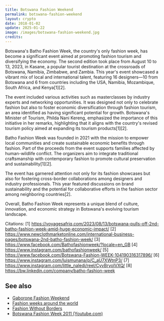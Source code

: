 ```yaml
---
title: Botswana Fashion Weekend
permalink: botswana-fashion-weekend
layout: crypto
date: 2018-01-02
update: 2025-01-22
image: /images/botswana-fashion-weekend.jpg
credits:
---
```


Botswana's Batho Fashion Week, the country's only fashion week, has become a significant event aimed at promoting fashion tourism and diversifying the economy. The second edition took place from August 10 to 13, 2023, in Kasane, a popular tourist destination at the crossroads of Botswana, Namibia, Zimbabwe, and Zambia. This year's event showcased a vibrant mix of local and international talent, featuring 16 designers—10 from Botswana and 6 from countries including the USA, Namibia, Mozambique, South Africa, and Kenya[1][2].

The event included various activities such as masterclasses by industry experts and networking opportunities. It was designed not only to celebrate fashion but also to foster economic diversification through fashion tourism, an area identified as having significant potential for growth. Botswana's Minister of Tourism, Philda Nani Kereng, emphasized the importance of this initiative in her remarks, highlighting that it aligns with the country's revised tourism policy aimed at expanding its tourism products[1][2].

Batho Fashion Week was founded in 2021 with the mission to empower local communities and create sustainable economic benefits through fashion. Part of the proceeds from the event supports families affected by human-wildlife conflict. The organizers aim to integrate traditional craftsmanship with contemporary fashion to promote cultural preservation and sustainability[1][2].

The event has garnered attention not only for its fashion showcases but also for fostering cross-border collaborations among designers and industry professionals. This year featured discussions on brand sustainability and the potential for collaborative efforts in the fashion sector among neighboring countries[2].

Overall, Batho Fashion Week represents a unique blend of culture, innovation, and economic strategy in Botswana's evolving tourism landscape.

Citations:
[1] https://voyagesafriq.com/2023/08/13/botswana-pulls-off-2nd-batho-fashion-week-amid-huge-economic-impact/
[2] https://www.newclothmarketonline.com/international-business-pages/botswana-2nd-batho-fashion-week/
[3] https://www.facebook.com/Bathofashionweek/?locale=en_GB
[4] https://www.instagram.com/bathofashionweek/
[5] https://www.facebook.com/Botswana-Fashion-WEEK-104190316317896/
[6] https://www.instagram.com/luismunana/p/C_aU7XWtnP3/
[7] https://www.instagram.com/little_naledi/reel/CyvBryoIVXQ/
[8] https://bw.linkedin.com/company/batho-fashion-week

## See also

+ [Gaborone Fashion Weekend](gaborone-fashion-weekend)
+ [Fashion weeks around the world](fashion-weeks-around-the-world)
+ [Fashion Without Borders](fashion-weeks-around-the-world)
+ [Botswana Fashion Week 2011 (Youtube.com)](https://www.youtube.com/watch?v=YldExsXQeBY)
